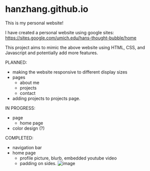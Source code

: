 # hanzhang.github.io
This is my personal website! 

I have created a personal website using google sites:
https://sites.google.com/umich.edu/hans-thought-bubble/home

This project aims to mimic the above website using HTML, CSS, and Javascript and potentially add more features.

PLANNED:
- making the website responsive to different display sizes
- pages
    - about me
    - projects
    - contact
- adding projects to projects page.

IN PROGRESS:
- page
    - home page
- color design (?)

COMPLETED:
- navigation bar
- home page
    - profile picture, blurb, embedded youtube video
    - padding on sides.
  ![image](https://github.com/user-attachments/assets/4c1c9229-5f50-4993-bd7b-f6f0ec8de5ce)
